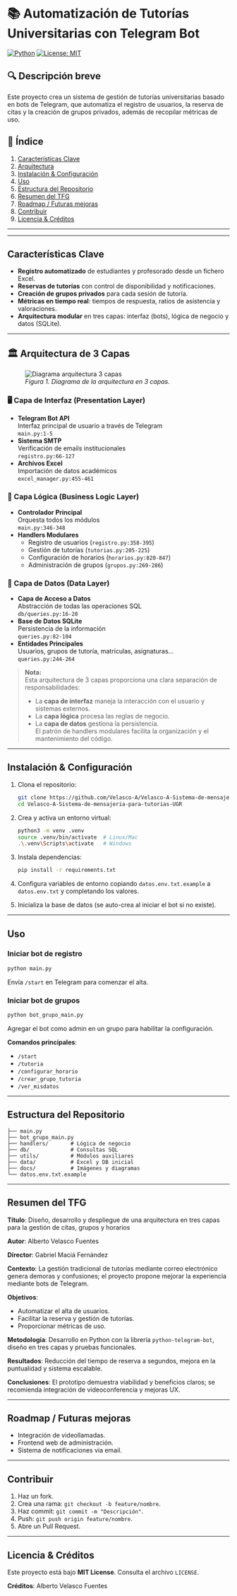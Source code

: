 # 📚 Automatización de Tutorías Universitarias con Telegram Bot

[![Python](https://img.shields.io/badge/python-3.10%2B-blue)](https://www.python.org/) [![License: MIT](https://img.shields.io/badge/License-MIT-green)](LICENSE)

## 🔍 Descripción breve

Este proyecto crea un sistema de gestión de tutorías universitarias basado en bots de Telegram, que automatiza el registro de usuarios, la reserva de citas y la creación de grupos privados, además de recopilar métricas de uso.

## 📑 Índice

1. [Características Clave](#características-clave)
2. [Arquitectura](#arquitectura)
3. [Instalación & Configuración](#instalación--configuración)
4. [Uso](#uso)
5. [Estructura del Repositorio](#estructura-del-repositorio)
6. [Resumen del TFG](#resumen-del-tfg)
7. [Roadmap / Futuras mejoras](#roadmap--futuras-mejoras)
8. [Contribuir](#contribuir)
9. [Licencia & Créditos](#licencia--créditos)

---

---

## Características Clave

* **Registro automatizado** de estudiantes y profesorado desde un fichero Excel.
* **Reservas de tutorías** con control de disponibilidad y notificaciones.
* **Creación de grupos privados** para cada sesión de tutoría.
* **Métricas en tiempo real**: tiempos de respuesta, ratios de asistencia y valoraciones.
* **Arquitectura modular** en tres capas: interfaz (bots), lógica de negocio y datos (SQLite).

---

## 🏛️ Arquitectura de 3 Capas

<figure>
  <img src="./docs/arquitectura-3-capas.png" alt="Diagrama arquitectura 3 capas" />
  <figcaption><em>Figura 1. Diagrama de la arquitectura en 3 capas.</em></figcaption>
</figure>

### 🖥️ Capa de Interfaz (Presentation Layer)
- **Telegram Bot API**  
  Interfaz principal de usuario a través de Telegram  
  `main.py:1-5`
- **Sistema SMTP**  
  Verificación de emails institucionales  
  `registro.py:66-127`
- **Archivos Excel**  
  Importación de datos académicos  
  `excel_manager.py:455-461`



### 🔧 Capa Lógica (Business Logic Layer)
- **Controlador Principal**  
  Orquesta todos los módulos  
  `main.py:346-348`
- **Handlers Modulares**  
  - Registro de usuarios (`registro.py:358-395`)  
  - Gestión de tutorías (`tutorias.py:205-225`)  
  - Configuración de horarios (`horarios.py:820-847`)  
  - Administración de grupos (`grupos.py:269-286`)



### 💾 Capa de Datos (Data Layer)
- **Capa de Acceso a Datos**  
  Abstracción de todas las operaciones SQL  
  `db/queries.py:16-20`
- **Base de Datos SQLite**  
  Persistencia de la información  
  `queries.py:82-104`
- **Entidades Principales**  
  Usuarios, grupos de tutoría, matrículas, asignaturas…  
  `queries.py:244-264`

> **Nota:**  
> Esta arquitectura de 3 capas proporciona una clara separación de responsabilidades:  
> - La **capa de interfaz** maneja la interacción con el usuario y sistemas externos.  
> - La **capa lógica** procesa las reglas de negocio.  
> - La **capa de datos** gestiona la persistencia.  
> El patrón de handlers modulares facilita la organización y el mantenimiento del código.
---

## Instalación & Configuración

1. Clona el repositorio:

   ```bash
   git clone https://github.com/Velasco-A/Velasco-A-Sistema-de-mensajeria-para-tutorias-UGR.git
   cd Velasco-A-Sistema-de-mensajeria-para-tutorias-UGR
   ```
2. Crea y activa un entorno virtual:

   ```bash
   python3 -m venv .venv
   source .venv/bin/activate  # Linux/Mac
   .\.venv\Scripts\activate   # Windows
   ```
3. Instala dependencias:

   ```bash
   pip install -r requirements.txt
   ```
4. Configura variables de entorno copiando `datos.env.txt.example` a `datos.env.txt` y completando los valores.
5. Inicializa la base de datos (se auto-crea al iniciar el bot si no existe).

---

## Uso

### Iniciar bot de registro

```bash
python main.py
```

Envía `/start` en Telegram para comenzar el alta.

### Iniciar bot de grupos

```bash
python bot_grupo_main.py
```

Agregar el bot como admin en un grupo para habilitar la configuración.

**Comandos principales**:

* `/start`
* `/tutoria`
* `/configurar_horario`
* `/crear_grupo_tutoria`
* `/ver_misdatos`

---

## Estructura del Repositorio

```
├── main.py
├── bot_grupo_main.py
├── handlers/       # Lógica de negocio
├── db/             # Consultas SQL
├── utils/          # Módulos auxiliares
├── data/           # Excel y DB inicial
├── docs/           # Imágenes y diagramas
└── datos.env.txt.example
```

---

## Resumen del TFG

**Título**: Diseño, desarrollo y despliegue de una arquitectura en tres capas para la gestión de citas, grupos y horarios

**Autor**: Alberto Velasco Fuentes

**Director**: Gabriel Maciá Fernández

**Contexto**: La gestión tradicional de tutorías mediante correo electrónico genera demoras y confusiones; el proyecto propone mejorar la experiencia mediante bots de Telegram.

**Objetivos**:

* Automatizar el alta de usuarios.
* Facilitar la reserva y gestión de tutorías.
* Proporcionar métricas de uso.

**Metodología**: Desarrollo en Python con la librería `python-telegram-bot`, diseño en tres capas y pruebas funcionales.

**Resultados**: Reducción del tiempo de reserva a segundos, mejora en la puntualidad y sistema escalable.

**Conclusiones**: El prototipo demuestra viabilidad y beneficios claros; se recomienda integración de videoconferencia y mejoras UX.

---

## Roadmap / Futuras mejoras

* Integración de videollamadas.
* Frontend web de administración.
* Sistema de notificaciones via email.

---

## Contribuir

1. Haz un fork.
2. Crea una rama: `git checkout -b feature/nombre`.
3. Haz commit: `git commit -m "Descripción"`.
4. Push: `git push origin feature/nombre`.
5. Abre un Pull Request.

---

## Licencia & Créditos

Este proyecto está bajo **MIT License**. Consulta el archivo `LICENSE`.

**Créditos**:
Alberto Velasco Fuentes
